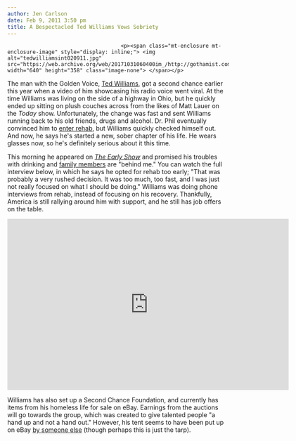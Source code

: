 ```yaml
---
author: Jen Carlson
date: Feb 9, 2011 3:50 pm
title: A Bespectacled Ted Williams Vows Sobriety
---
```


	
										<p><span class="mt-enclosure mt-enclosure-image" style="display: inline;"> <img alt="tedwilliamsint020911.jpg" src="https://web.archive.org/web/20171031060400im_/http://gothamist.com/attachments/arts_jen/tedwilliamsint020911.jpg" width="640" height="358" class="image-none"> </span></p>

<p>The man with the Golden Voice, <a href="https://web.archive.org/web/20171031060400/http://gothamist.com/2011/01/04/video_brooklyn_native_has_perfect_r.php">Ted Williams</a>, got a second chance earlier this year when a video of him showcasing his radio voice went viral. At the time Williams was living on the side of a highway in Ohio, but he quickly ended up sitting on plush couches across from the likes of Matt Lauer on the <em>Today</em> show. Unfortunately, the change was fast and sent Williams running back to his old friends, drugs and alcohol. Dr. Phil eventually convinced him to <a href="https://web.archive.org/web/20171031060400/http://gothamist.com/2011/01/24/ted_williams_leaves_rehab.php">enter rehab</a>, but Williams quickly checked himself out. And now, he says he&apos;s started a new, sober chapter of his life. He wears glasses now, so he&apos;s definitely serious about it this time. </p>

<p>This morning he appeared on <a href="https://web.archive.org/web/20171031060400/http://www.cbsnews.com/stories/2011/02/09/earlyshow/leisure/celebspot/main7332281.shtml"><em>The Early Show</em></a> and promised his troubles with drinking and <a href="https://web.archive.org/web/20171031060400/http://gothamist.com/2011/01/11/sigh_ted_williams_arrested.php">family members</a> are &quot;behind me.&quot; You can watch the full interview below, in which he says he opted for rehab too early; &quot;That was probably a very rushed decision. It was too much, too fast, and I was just not really focused on what I should be doing.&quot; Williams was doing phone interviews from rehab, instead of focusing on his recovery. Thankfully, America is still rallying around him with support, and he still has job offers on the table.</p>

<p><iframe title="YouTube video player" width="640" height="390" src="https://web.archive.org/web/20171031060400if_/http://www.youtube.com/embed/e5urk3-CAg4" frameborder="0" allowfullscreen></iframe></p>

<p>Williams has also set up a Second Chance Foundation, and currently has items from his homeless life for sale on eBay. Earnings from the auctions will go towards the group, which was created to give talented people &quot;a hand up and not a hand out.&quot; However, his tent seems to have been put up on eBay <a href="https://web.archive.org/web/20171031060400/http://cgi.ebay.com/TED-WILLIAMS-TENT-OWN-GOLDEN-VOICES-ACTUAL-TENT-/180620140427?pt=LH_DefaultDomain_0&amp;hash=item2a0dcc9f8b">by someone else</a> (though perhaps this is just the tarp).</p>					
										
									
				